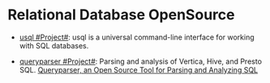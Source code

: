 # Relational Database OpenSource

* [usql #Project#](https://github.com/knq/usql): usql is a universal command-line interface for working with SQL databases.

* [queryparser #Project#](https://github.com/uber/queryparser): Parsing and analysis of Vertica, Hive, and Presto SQL. [Queryparser, an Open Source Tool for Parsing and Analyzing SQL](https://eng.uber.com/queryparser/)
